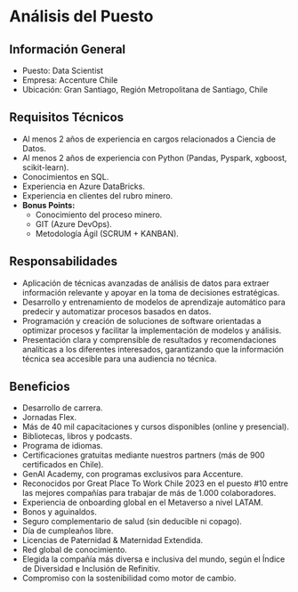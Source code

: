 # Análisis del Puesto  
## Información General  
- Puesto: Data Scientist  
- Empresa: Accenture Chile  
- Ubicación: Gran Santiago, Región Metropolitana de Santiago, Chile  

## Requisitos Técnicos  
- Al menos 2 años de experiencia en cargos relacionados a Ciencia de Datos.  
- Al menos 2 años de experiencia con Python (Pandas, Pyspark, xgboost, scikit-learn).  
- Conocimientos en SQL.  
- Experiencia en Azure DataBricks.  
- Experiencia en clientes del rubro minero.  
- **Bonus Points:**  
  - Conocimiento del proceso minero.  
  - GIT (Azure DevOps).  
  - Metodología Ágil (SCRUM + KANBAN).  

## Responsabilidades  
- Aplicación de técnicas avanzadas de análisis de datos para extraer información relevante y apoyar en la toma de decisiones estratégicas.  
- Desarrollo y entrenamiento de modelos de aprendizaje automático para predecir y automatizar procesos basados en datos.  
- Programación y creación de soluciones de software orientadas a optimizar procesos y facilitar la implementación de modelos y análisis.  
- Presentación clara y comprensible de resultados y recomendaciones analíticas a los diferentes interesados, garantizando que la información técnica sea accesible para una audiencia no técnica.  

## Beneficios  
- Desarrollo de carrera.  
- Jornadas Flex.  
- Más de 40 mil capacitaciones y cursos disponibles (online y presencial).  
- Bibliotecas, libros y podcasts.  
- Programa de idiomas.  
- Certificaciones gratuitas mediante nuestros partners (más de 900 certificados en Chile).  
- GenAI Academy, con programas exclusivos para Accenture.  
- Reconocidos por Great Place To Work Chile 2023 en el puesto #10 entre las mejores compañías para trabajar de más de 1.000 colaboradores.  
- Experiencia de onboarding global en el Metaverso a nivel LATAM.  
- Bonos y aguinaldos.  
- Seguro complementario de salud (sin deducible ni copago).  
- Día de cumpleaños libre.  
- Licencias de Paternidad & Maternidad Extendida.  
- Red global de conocimiento.  
- Elegida la compañía más diversa e inclusiva del mundo, según el Índice de Diversidad e Inclusión de Refinitiv.  
- Compromiso con la sostenibilidad como motor de cambio.